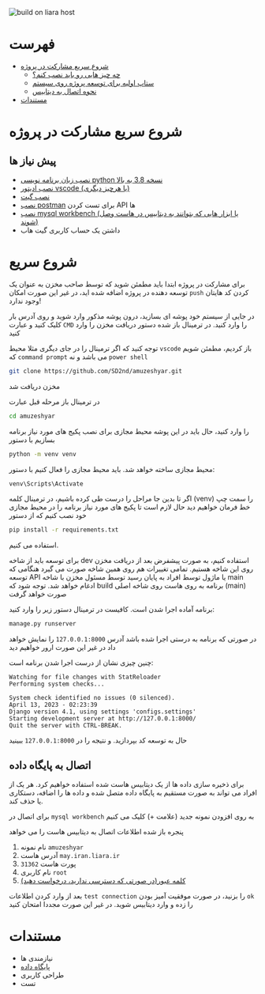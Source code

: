 ![build on liara host](https://github.com/SD2nd/amuzeshyar/actions/workflows/liara.yaml/badge.svg)

<div dir=”rtl”>

# فهرست
- [شروع سریع مشارکت در پروژه](#شروع-سریع-مشارکت-در-پروژه)
  - [چه چیز هایی رو باید نصب کنم؟](#پیش-نیاز-ها)
  - [ستاپ اولیه برای توسعه پروژه روی سیستم](#شروع-سریع)
  - [نحوه اتصال به دیتابیس](#اتصال-به-پایگاه-داده)
- [مستندات](#مستندات)
  
# شروع سریع مشارکت در پروژه

## پیش نیاز ها

- [نصب زبان برنامه نویسی python نسخه 3.8 به بالا](https://www.python.org/downloads/)
- [نصب ادیتور vscode (یا هرچیز دیگری)](https://code.visualstudio.com/)
- [نصب گیت ](https://git-scm.com/downloads)
- [نصب postman](https://www.postman.com/) برای تست کردن API ها
- [نصب mysql workbench (یا ابزار هایی که بتوانند به دیتابیس در هاست وصل شوند)](https://dev.mysql.com/downloads/workbench/)
- داشتن یک حساب کاربری گیت هاب

# شروع سریع
برای مشارکت در پروژه ابتدا باید مطمئن شوید که توسط صاحب مخزن به عنوان یک توسعه دهنده در پروژه اضافه شده اید، در غیر این صورت امکان `push` کردن کد هایتان وجود ندارد!

در جایی از سیستم خود پوشه ای بسازید، درون پوشه مذکور وارد شوید و روی آدرس بار کلیک کنید و عبارت `CMD`  را وارد کنید. در ترمینال باز شده دستور دریافت مخزن را وارد کنید
  
  توجه کنید که اگر ترمینال را در جای دیگری مثلا محیط `vscode` باز کردیم، مطمئن شویم که `command prompt`  می باشد و نه `power shell`

```BASH
git clone https://github.com/SD2nd/amuzeshyar.git
```

مخزن دریافت شد

در ترمینال باز مرحله قبل عبارت
```BASH
cd amuzeshyar
```

را وارد کنید، حال باید در این پوشه محیط مجازی برای نصب پکیج های مورد نیاز برنامه بسازیم 
با دستور 

```BASH
python -m venv venv
```

محیط مجازی ساخته خواهد شد. باید محیط مجازی را فعال کنیم با دستور: 

```BASH
venv\Scripts\Activate
```

اگر تا بدین جا مراحل را درست طی کرده باشیم، در ترمینال کلمه (venv) را سمت چپ خط فرمان خواهیم دید
حال لازم است تا پکیج های مورد نیاز برنامه را در محیط مجازی خود نصب کنیم که از دستور 

```BASH
pip install -r requirements.txt
```
استفاده می کنیم.

برای توسعه باید از شاخه dev استفاده کنیم، به صورت پیشفرض بعد از دریافت مخزن روی این شاخه هستیم. تمامی تغییرات هم روی همین شاخه صورت می گیرد هنگامی که توسعه API یا ماژول توسط افراد به پایان رسید توسط مسئول مخزن با شاخه main ادغام خواهد شد. 
توجه شود که build برنامه به روی هاست روی شاخه اصلی (main) صورت خواهد گرفت

برنامه آماده اجرا شدن است. کافیست در ترمینال دستور زیر را وارد کنید:

```BASH
manage.py runserver
```
در صورتی که برنامه به درستی اجرا شده باشد آدرس `127.0.0.1:8000` را نمایش خواهد داد در غیر این صورت ارور خواهیم دید

چنین چیزی نشان از درست اجرا شدن برنامه است: 

```
Watching for file changes with StatReloader
Performing system checks...

System check identified no issues (0 silenced).
April 13, 2023 - 02:23:39
Django version 4.1, using settings 'configs.settings'
Starting development server at http://127.0.0.1:8000/
Quit the server with CTRL-BREAK.

```
حال به توسعه کد بپردازید. و نتیجه را در `127.0.0.1:8000` ببینید

## اتصال به پایگاه داده

برای ذخیره سازی داده ها از یک دیتابیس هاست شده استفاده خواهیم کرد.
هر یک از افراد می تواند به صورت مستقیم به پایگاه داده متصل شده و داده ها را اضافه، دستکاری یا حذف کند. 

برای اتصال در `mysql workbench` به روی افزودن نمونه جدید (علامت +) کلیک می کنیم 

پنجره باز شده اطلاعات اتصال به دیتابیس هاست را می خواهد 

1. نام نمونه `amuzeshyar`
2. آدرس هاست `may.iran.liara.ir`
3. پورت هاست `31362`
4. نام کاربری `root`
5. [کلمه عبور(در صورتی که دسترسی ندارید، درخواست دهید)](https://drive.google.com/file/d/1JAJUFNVw8kao-vvVuzLku7wcj2ZMb2KB/view?usp=share_link)

بعد از وارد کردن اطلاعات `test connection` را بزنید، در صورت موفقیت آمیز بودن `ok` را زده و وارد دیتابیس شوید.
در غیر این صورت مجددا امتحان کنید



# مستندات
- نیازمندی ها
- [پایگاه داده](https://daway0.github.io/)
- طراحی کاربری
- تست
</div>
